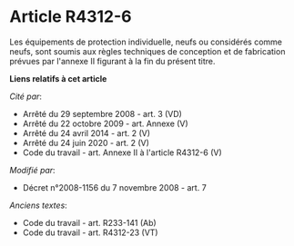 # Article R4312-6

Les équipements de protection individuelle, neufs ou considérés comme neufs, sont soumis aux règles techniques de conception
et de fabrication prévues par l'annexe II figurant à la fin du présent titre.

**Liens relatifs à cet article**

_Cité par_:

  - Arrêté du 29 septembre 2008 - art. 3 (VD)
  - Arrêté du 22 octobre 2009 - art. Annexe (V)
  - Arrêté du 24 avril 2014 - art. 2 (V)
  - Arrêté du 24 juin 2020 - art. 2 (V)
  - Code du travail - art. Annexe II à l'article R4312-6 (V)

_Modifié par_:

  - Décret n°2008-1156 du 7 novembre 2008 - art. 7

_Anciens textes_:

  - Code du travail - art. R233-141 (Ab)
  - Code du travail - art. R4312-23 (VT)

